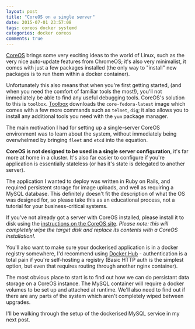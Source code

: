 ```yaml
---
layout: post
title: "CoreOS on a single server"
date: 2015-07-01 23:57:08
tags: coreos docker systemd
categories: docker coreos
comments: true
---
```

[CoreOS][coreos] brings some very exciting ideas to the world of Linux, such as
the very nice auto-update features from ChromeOS; it's also very minimalist,
it comes with just a few packages installed (the only way to "install" new
packages is to run them within a docker container).

Unfortunately this also means that when you're first getting started, (and when
you need the comfort of familiar tools the most!), you'll not immediately be
able to find any useful debugging tools. CoreOS's solution to this is
`toolbox`. [Toolbox][toolbox] downloads the `core-fedora-latest` image which
comes with a few more commands such as `telnet`, `dig`; it also allows you to
install any additional tools you need with the `yum` package manager.

The main motivation I had for setting up a single-server CoreOS environment was
to learn about the system, without immediately being overwhelmed by bringing
`fleet` and `etcd` into the equation.

**CoreOS is not designed to be used in a single server configuration**, it's far
more at home in a cluster. It's also far easier to configure if you're application is
essentially stateless (or has it's state is delegated to another server).

The application I wanted to deploy was written in Ruby on Rails, and required
persistent storage for image uploads, and well as requiring a MySQL database.
This definitely doesn't fit the description of what the OS was designed for, so
please take this as an educational process, not a tutorial for your
business-critical systems.

<!-- *This guide assumes that you already have some understanding of docker, and that
you also have a dockerised application which you're hoping to deploy.* -->

If you've not already got a server with CoreOS installed, please install it to
disk using the [instructions on the CoreOS site][coreos-install]. *Please note:
this will completely wipe the target disk and replace its contents with a CoreOS
installation!*.

You'll also want to make sure your dockerised application is in a docker
registry somewhere, I'd recommend using [Docker Hub][dockerhub] - authentication
is a total pain if you're self-hosting a registry (Basic HTTP auth is the
simplest option, but even that requires routing through another nginx container).

The most obvious place to start is to find out how we can do persistant data
storage on a CoreOS instance. The MySQL container will require a docker volumes
to be set up and attached at runtime. We'll also need to find out if there are
any parts of the system which aren't completely wiped between upgrades.

I'll be walking through the setup of the dockerised MySQL service in my next post.

[coreos]: https://coreos.com/ "CoreOS"
[toolbox]: https://coreos.com/docs/cluster-management/debugging/install-debugging-tools/#quick-debugging "CoreOS toolbox"
[coreos-install]: https://coreos.com/docs/running-coreos/bare-metal/installing-to-disk/ "Installing CoreOS to disk"
[dockerhub]: https://hub.docker.com/ "Docker's official registry service"
